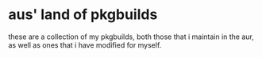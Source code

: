 # aus' land of pkgbuilds

these are a collection of my pkgbuilds, both those that i maintain in the aur, as well as ones that i have modified for myself. 

